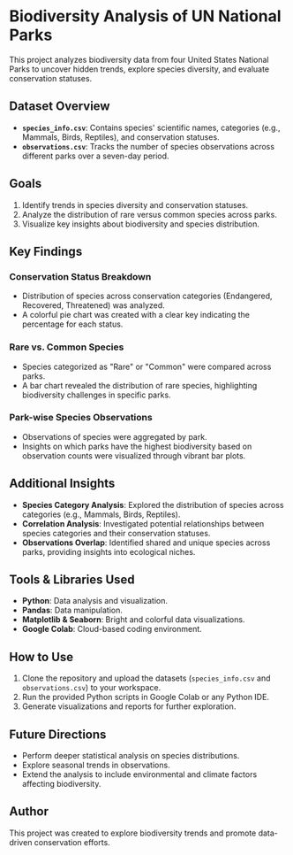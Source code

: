# Biodiversity Analysis of UN National Parks

This project analyzes biodiversity data from four United States National Parks to uncover hidden trends, explore species diversity, and evaluate conservation statuses.

## Dataset Overview
- **`species_info.csv`**: Contains species' scientific names, categories (e.g., Mammals, Birds, Reptiles), and conservation statuses.
- **`observations.csv`**: Tracks the number of species observations across different parks over a seven-day period.

## Goals
1. Identify trends in species diversity and conservation statuses.
2. Analyze the distribution of rare versus common species across parks.
3. Visualize key insights about biodiversity and species distribution.

## Key Findings
### Conservation Status Breakdown
- Distribution of species across conservation categories (Endangered, Recovered, Threatened) was analyzed.
- A colorful pie chart was created with a clear key indicating the percentage for each status.

### Rare vs. Common Species
- Species categorized as "Rare" or "Common" were compared across parks.
- A bar chart revealed the distribution of rare species, highlighting biodiversity challenges in specific parks.

### Park-wise Species Observations
- Observations of species were aggregated by park.
- Insights on which parks have the highest biodiversity based on observation counts were visualized through vibrant bar plots.

## Additional Insights
- **Species Category Analysis**: Explored the distribution of species across categories (e.g., Mammals, Birds, Reptiles).
- **Correlation Analysis**: Investigated potential relationships between species categories and their conservation statuses.
- **Observations Overlap**: Identified shared and unique species across parks, providing insights into ecological niches.

## Tools & Libraries Used
- **Python**: Data analysis and visualization.
- **Pandas**: Data manipulation.
- **Matplotlib & Seaborn**: Bright and colorful data visualizations.
- **Google Colab**: Cloud-based coding environment.

## How to Use
1. Clone the repository and upload the datasets (`species_info.csv` and `observations.csv`) to your workspace.
2. Run the provided Python scripts in Google Colab or any Python IDE.
3. Generate visualizations and reports for further exploration.

## Future Directions
- Perform deeper statistical analysis on species distributions.
- Explore seasonal trends in observations.
- Extend the analysis to include environmental and climate factors affecting biodiversity.

## Author
This project was created to explore biodiversity trends and promote data-driven conservation efforts.
